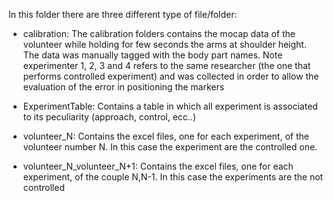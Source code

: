 In this folder there are three different type of file/folder:

- calibration: The calibration folders contains the mocap data of the volunteer while holding for few seconds the arms at 
	       shoulder height. The data was manually tagged with the body part names. Note experimenter 1, 2, 3 and 4 refers
	       to the same researcher (the one that performs controlled experiment) and was collected in order to allow the
               evaluation of the error in positioning the markers

- ExperimentTable: Contains a table in which all experiment is associated to its peculiarity (approach, control, ecc..)

- volunteer_N: Contains the excel files, one for each experiment, of the volunteer number N. In this case the experiment
               are the controlled one.

- volunteer_N_volunteer_N+1: Contains the excel files, one for each experiment, of the couple N,N-1. In this case the
                             experiments are the not controlled